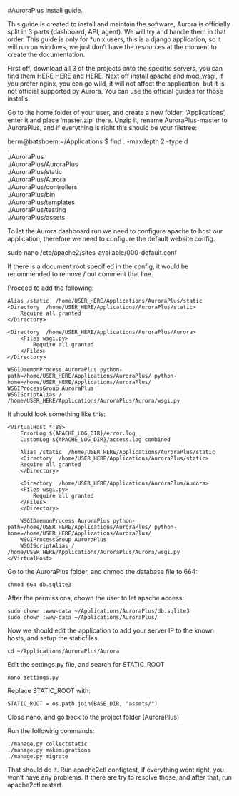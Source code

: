 #AuroraPlus install guide.

This guide is created to install and maintain the software, Aurora is officially split in 3 parts (dashboard, API, agent). We will try and handle them in that order. This guide is only for *unix users, this is a django application, so it will run on windows, we just don’t  have the resources at the moment to create the documentation.

First off, download all 3 of the projects onto the specific servers, you can find them HERE HERE and HERE. Next off install apache and mod_wsgi, if you prefer nginx, you can go wild, it will not affect the application, but it is not official supported by Aurora. You can use the official guides for those installs.

Go to the home folder of your user, and create a new folder: ‘Applications’, enter it and place ‘master.zip’ there. Unzip it, rename AuroraPlus-master to AuroraPlus, and if everything is right this should be your filetree:

berm@batsboem:~/Applications $ find . -maxdepth 2 -type d <br />
. <br />
./AuroraPlus <br />
./AuroraPlus/AuroraPlus <br />
./AuroraPlus/static <br />
./AuroraPlus/Aurora <br />
./AuroraPlus/controllers <br />
./AuroraPlus/bin <br />
./AuroraPlus/templates <br />
./AuroraPlus/testing <br />
./AuroraPlus/assets <br />

To let the Aurora dashboard run we need to configure apache to host our application, therefore we need to configure the default website config. 

  sudo nano /etc/apache2/sites-available/000-default.conf

If there is a document root specified in the config, it would be recommended to remove / out comment that line.

Proceed to add the following:

    Alias /static  /home/USER_HERE/Applications/AuroraPlus/static
    <Directory  /home/USER_HERE/Applications/AuroraPlus/static>
        Require all granted
    </Directory>

    <Directory  /home/USER_HERE/Applications/AuroraPlus/Aurora>
        <Files wsgi.py>
            Require all granted
        </Files>
    </Directory>

    WSGIDaemonProcess AuroraPlus python-path=/home/USER_HERE/Applications/AuroraPlus/ python-home=/home/USER_HERE/Applications/AuroraPlus/
    WSGIProcessGroup AuroraPlus
    WSGIScriptAlias / /home/USER_HERE/Applications/AuroraPlus/Aurora/wsgi.py

It should look something like this:

	<VirtualHost *:80>
		ErrorLog ${APACHE_LOG_DIR}/error.log
		CustomLog ${APACHE_LOG_DIR}/access.log combined

	    Alias /static  /home/USER_HERE/Applications/AuroraPlus/static
	    <Directory  /home/USER_HERE/Applications/AuroraPlus/static>
		Require all granted
	    </Directory>

	    <Directory  /home/USER_HERE/Applications/AuroraPlus/Aurora>
		<Files wsgi.py>
		    Require all granted
		</Files>
	    </Directory>

	    WSGIDaemonProcess AuroraPlus python-path=/home/USER_HERE/Applications/AuroraPlus/ python-home=/home/USER_HERE/Applications/AuroraPlus/
	    WSGIProcessGroup AuroraPlus
	    WSGIScriptAlias / /home/USER_HERE/Applications/AuroraPlus/Aurora/wsgi.py
	</VirtualHost>

Go to the AuroraPlus folder, and chmod the database file to 664:

	chmod 664 db.sqlite3
After the permissions, chown the user to let  apache access:

	sudo chown :www-data ~/Applications/AuroraPlus/db.sqlite3
	sudo chown :www-data ~/Applications/AuroraPlus/

Now we should edit the application to add your server IP to the known hosts, and setup the staticfiles.

	cd ~/Applications/AuroraPlus/Aurora



Edit the settings.py file, and search for STATIC_ROOT

	nano settings.py 
Replace STATIC_ROOT with:

	STATIC_ROOT = os.path.join(BASE_DIR, "assets/")

Close nano, and go back to the project folder (AuroraPlus) 

Run the following commands:

	./manage.py collectstatic
	./manage.py makemigrations
	./manage.py migrate
	
That should do it. Run apache2ctl configtest, if everything went right, you won’t have any problems. If there are try to resolve those, and after that, run apache2ctl restart.


